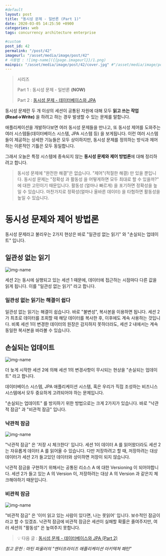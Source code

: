 ```yaml
---
#default
layout: post
title: "동시성 문제 - 일반론 (Part 1)"
date: 2020-03-05 14:25:50 +0900
categories: web
tags: concurrency architecture enterprise

#custom
post_id: 42
permalink: "/post/42"
imageurl: "/asset/media/image/post/42"
# 사용법 : ![img-name]({{page.imageurl}}/1.png)
mainpic: "/asset/media/image/post/42/cover.jpg" #"/asset/media/image/post/31/5.png"
---
```


> 시리즈
> 
> Part 1 : 동시성 문제 - 일반론 **(NOW)**
> 
> Part 2  : [동시성 문제 - 데이터베이스와 JPA]({{site.baseurl}}/post/43)



동시성 문제란 두 개 이상의 세션이 공통된 자원에 대해 모두 **읽고 쓰는 작업(Read→Write)** 을 하려고 하는 경우 발생할 수 있는 문제를 말합니다. 

애플리케이션을 개발하다보면 여러 동시성 문제들을 만나고, 또 동시성 제어를 도와주는 여러 시스템들(데이터베이스 시스템, JPA 시스템 등) 을 보게됩니다.  이런 여러 시스템들이 제공하는 상세한 기능들은 모두 상이하지만, 동시성 문제를 정의하는 방식과 제어하는 이론적인 기틀은 모두 동일합니다. 

그래서 오늘은 특정 시스템에 종속되지 않는  **동시성 문제와 제어 방법론**에 대해 정리하려고 합니다.

> 동시성 문제에 "완전한 해결"은 없습니다. "제어"(적절한 해결) 만 있을 뿐입니다. 동시성 문제는 "정확성 과 활동성 을 어떻게하면 모두 최대로 할 수 있을까?" 에 대한 고민이기 때문입니다. 활동성 (얼마나 빠르게) 을 포기하면 정확성을 높일 수 있습니다. 마찬가지로 정확성(얼마나 올바른 데이터) 을 타협하면 활동성을 높일 수 있습니다.

# 동시성 문제와 제어 방법론

동시성 문제라고 불리우는 2가지 현상은 바로  "일관성 없는 읽기" 와 "손실되는 업데이트" 입니다. 

## 일관성 없는 읽기

![img-name]({{page.imageurl}}/1.png)

세션 2는 동시에 실행되고 있는 세션 1 때문에, 데이터에 접근하는 시점마다 다른 값을 읽게 됩니다. 이를 "일관성 없는 읽기" 라고 합니다.  

### 일관성 없는 읽기는 해결이 쉽다

일관성 없는 읽기는 해결이 쉽습니다. 바로 "불변성", 복사본을 이용하면 됩니다. 세션 2가 최초로  데이터를 조회할 때 해당 데이터를 복사한 후, 이후에도 계속 사용하는 것입니다.  비록 세션 1이 변경한 데이터의 원장은 감지하지 못하더라도, 세션 2 내에서는 계속 동일한 복사본을 바라볼 수 있습니다. 

## 손실되는 업데이트

![img-name]({{page.imageurl}}/2.png)

더 늦게 시작한 세션 2에 의해 세션 1의 변경사항이 무시되는 현상을 "손실되는 업데이트" 라고 합니다. 

데이터베이스 시스템, JPA 애플리케이션 시스템, 혹은 우리가 직접 조성하는 비즈니스 시스템에서 모두 중요하게 고려되어야 하는 문제입니다. 

"손실되는 업데이트" 를 방지하기 위한 방법으로는 크게 2가지가 있습니다. 바로 "낙관적 잠금" 과 "비관적 잠금" 입니다. 

### 낙관적 잠금

![img-name]({{page.imageurl}}/3.png)

"낙관적 잠금" 은 '저장 시 체크한다' 입니다.  세션 1이 데이터 A 를 읽어왔더라도 세션 2는 자유롭게 데이터 A 를 읽어올 수 있습니다. 다만 저장하려고 할 때,  저장하려는 대상 데이터가 세션 2가 들고있던 데이터와 상이하면 저장이 되지 않습니다. 

낙관적 잠금을 구현하기 위해서는 공통된 리소스 A 에 대한 Versioning 이 되어야합니다. 세션 2가 들고 있는 A 의 Version 이, 저장하려는 대상 A 의 Version 과 같은지 체크해야하기 때문입니다. 

### 비관적 잠금

![img-name]({{page.imageurl}}/4.png)

"비관적 잠금" 은 '이미 읽고 있는 사람이 있다면, 나는 못읽어' 입니다. 보수적인 잠금이라고 할 수 있겠죠. 낙관적 잠금에 비관적 잠금은 세션이 실패할 확률은 줄여주지만, 여러 세션의 "활동성" 은 높여주지 못합니다.


> 💡 다음 글  : [동시성 문제 - 데이터베이스와 JPA (Part 2)]({{site.baseurl}}/post/43)


*참고 문헌 : 마틴 파울러의 "엔터프라이즈 애플리케이션 아키텍쳐 패턴"*